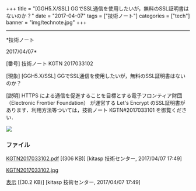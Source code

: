 ﻿+++
title = "[GGH5.X/SSL] GGでSSL通信を使用したいが，無料のSSL証明書はないのか？"
date = "2017-04-07"
tags = ["技術ノート"]
categories = ["tech"]
banner = "img/technote.jpg"
+++

-----------------------------------------------------------------------------------------------------------------------------

*技術ノート

2017/04/07*


[番号]
技術ノート KGTN 2017033102

[現象]
[GGH5.X/SSL] GGでSSL通信を使用したいが，無料のSSL証明書はないのか？

[説明]
HTTPS による通信を促進することを目標とする電子フロンティア財団
（Electronic Frontier Foundation） が運営する Let's Encrypt
のSSL証明書があります．利用方法等ついては，技術ノート KGTN#2017033101
を御覧ください．

![](http://techreport.kitasp.net/attachments/download/3424/KGTN2017033102.jpg)


### ファイル

 
 


[KGTN2017033102.pdf](http://techreport.kitasp.net/attachments/download/3423/KGTN2017033102.pdf)
 [(306 KB)] [kitasp 技術センター, 2017/04/07
17:49]

[KGTN2017033102.jpg](http://techreport.kitasp.net/attachments/download/3424/KGTN2017033102.jpg)

[表示](http://techreport.kitasp.net/attachments/3424/KGTN2017033102.jpg "表示")
 [(30.2 KB)] [kitasp 技術センター, 2017/04/07
17:49]


 


 

